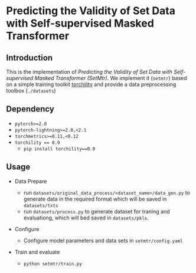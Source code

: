 # Predicting the Validity of Set Data with Self-supervised Masked Transformer

## Introduction

This is the implementation of _Predicting the Validity of Set Data with Self-supervised Masked Transformer (SetMtr)_. We implement it (`setmtr`) based on a simple training toolkit [torchility](https://github.com/hitlic/torchility) and provide a data preprocessing toolbox (`./datasets`)

## Dependency

- `pytorch>=2.0`
- `pytorch-lightning>=2.0,<2.1`
- `torchmetrics>=0.11,<0.12`
- `torchility == 0.9`
    - `pip install torchility==0.9`


## Usage

- Data Prepare
    - run `datasets/original_data_process/<dataset_name>/data_gen.py` to generate data in the required format which will be saved in `datasets/txts` 
    - run `datasets/process.py` to generate dataset for traning and evaluationg, which will bed saved in `datasets/pkls`.

- Configure
    - Configure model parameters and data sets in `setmtr/config.yaml`
- Train and evaluate
    - `python setmtr/train.py`
